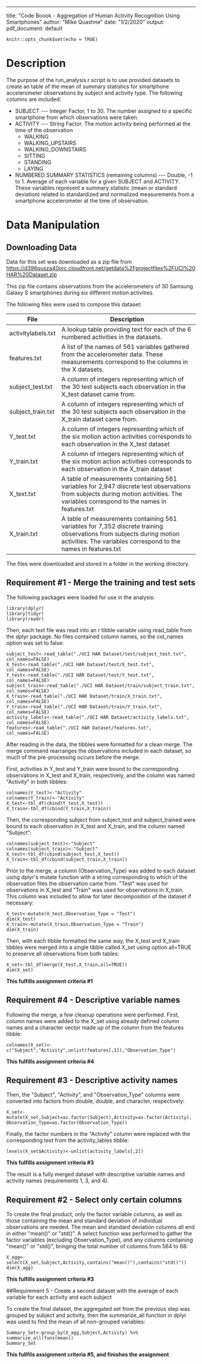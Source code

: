---
title: "Code Boook - Aggregation of Human Activity Recognition Using Smartphones"
author: "Mike Quashne"
date: "1/2/2020"
output:
  pdf_document: default

```{r setup, include=FALSE}
knitr::opts_chunk$set(echo = TRUE)
```

# Description
The purpose of the run_analysis.r script is to use provided datasets to create an table of the mean of summary statistics for smartphone accelerometer observations by subject and activity type. The following columns are included:

* SUBJECT --- Integer Factor, 1 to 30. The number assigned to a specific smartphone from which observations were taken.
* ACTIVITY --- String Factor. The motion activity being performed at the time of the observation
  + WALKING
  + WALKING_UPSTAIRS
  + WALKING_DOWNSTAIRS
  + SITTING
  + STANDING
  + LAYING
* NUMBERED SUMMARY STATISTICS (remaining columns) --- Double, -1 to 1. Average of each variable for a given SUBJECT and ACTIVITY. These variables represent a summary statistic (mean or standard deviation) related to standardized and normalized measurements from a smartphone accelerometer at the time of observation.


# Data Manipulation

## Downloading Data
Data for this set was downloaded as a zip file from <https://d396qusza40orc.cloudfront.net/getdata%2Fprojectfiles%2FUCI%20HAR%20Dataset.zip>

This zip file contains observations from the accelerometers of 30 Samsung Galaxy S smartphones during six different motion activities.

The following files were used to compose this dataset:

File|Description
--|--
activitylabels.txt|A lookup table providing text for each of the 6 numbered activities in the datasets.
features.txt|A list of the names of 561 variables gathered from the accelerometer data. These measurements correspond to the columns in the X datasets.
subject_test.txt|A column of integers representing which of the 30 test subjects each observation in the X_test dataset came from.
subject_train.txt|A column of integers representing which of the 30 test subjects each observation in the X_train dataset came from.
Y_test.txt|A column of integers representing which of the six motion action activities corresponds to each observation in the X_test dataset
Y_train.txt|A column of integers representing which of the six motion action activities corresponds to each observation in the X_train dataset
X_text.txt|A table of measurements containing 561 variables for 2,947 discrete test observations from subjects during motion activities. The variables correspond to the names in features.txt
X_train.txt|A table of measurements containing 561 variables for 7,352 discrete training observations from subjects during motion activities. The variables correspond to the names in features.txt

The files were downloaded and stored in a folder in the working directory.



## Requirement #1 - Merge the training and test sets
The following packages were loaded for use in the analysis:
```{r libraries_loaded,warning=FALSE,message=FALSE}
library(dplyr)
library(tidyr)
library(readr)
```

Then, each text file was read into an r tibble variable using read_table from the dplyr package. No files contained column names, so the col_names option was set to false:
```{r files_read,warning=FALSE,message=FALSE}
subject_test<-read_table("./UCI HAR Dataset/test/subject_test.txt", col_names=FALSE)
X_test<-read_table("./UCI HAR Dataset/test/X_test.txt", col_names=FALSE)
Y_test<-read_table("./UCI HAR Dataset/test/Y_test.txt", col_names=FALSE)
subject_train<-read_table("./UCI HAR Dataset/train/subject_train.txt", col_names=FALSE)
X_train<-read_table("./UCI HAR Dataset/train/X_train.txt", col_names=FALSE)
Y_train<-read_table("./UCI HAR Dataset/train/Y_train.txt", col_names=FALSE)
activity_labels<-read_table("./UCI HAR Dataset/activity_labels.txt", col_names=FALSE)
features<-read_table("./UCI HAR Dataset/features.txt", col_names=FALSE)
```

After reading in the data, the tibbles were formatted for a clean merge. The merge command rearranges the observations included in each dataset, so much of the pre-processing occurs before the merge.

First, activities in Y_test and Y_train were bound to the corresponding observations in X_test and X_train, respectively, and the column was named "Activity" in both tibbles:
```{r activities_bound}
colnames(Y_test)<-"Activity"
colnames(Y_train)<-"Activity"
X_test<-tbl_df(cbind(Y_test,X_test))
X_train<-tbl_df(cbind(Y_train,X_train))
```

Then, the corresponding subject from subject_test and subject_trained were bound to each observation in X_test and X_train, and the column named "Subject":
```{r subject_bound}
colnames(subject_test)<-"Subject"
colnames(subject_train)<-"Subject"
X_test<-tbl_df(cbind(subject_test,X_test))
X_train<-tbl_df(cbind(subject_train,X_train))
```

Prior to the merge, a column (Observation_Type) was added to each dataset using dplyr's mutate function with a string corresponding to which of the observation files the observation came from. "Test" was used for observations in X_test and "Train" was used for observations in X_train. This column was included to allow for later decomposition of the dataset if necessary:
```{r observation_type}
X_test<-mutate(X_test,Observation_Type = "Test")
dim(X_test)
X_train<-mutate(X_train,Observation_Type = "Train")
dim(X_train)
```


Then, with each tibble formatted the same way, the X_test and X_train tibbles were merged into a single tibble called X_set using option all=TRUE to preserve all observations from both tables:

```{r merge}
X_set<-tbl_df(merge(X_test,X_train,all=TRUE))
dim(X_set)
```


**This fulfills assignment criteria #1**



## Requirement #4 - Descriptive variable names
Following the merge, a few cleanup operations were performed. First, column names were added to the X_set using already defined column names and a character vector made up of the column from the features tibble:

```{r cleanup}
colnames(X_set)<-c("Subject","Activity",unlist(features[,1]),"Observation_Type")
```
**This fulfills assignment criteria #4**



## Requirement #3 - Descriptive activity names

Then, the "Subject", "Activity", and "Observation_Type" columns were converted into factors from double, double, and character, respectively:
```{r column_classes}
X_set<-mutate(X_set,Subject=as.factor(Subject),Activity=as.factor(Activity), Observation_Type=as.factor(Observation_Type))
```

Finally, the factor numbers in the "Activity" column were replaced with the corresponding text from the activity_lables tibble:

```{r activity_labels}
levels(X_set$Activity)<-unlist(activity_labels[,2])
```
**This fulfills assignment criteria #3**

The result is a fully merged dataset with descriptive variable names and activity names (requirements 1, 3, and 4).



## Requirement #2 - Select only certain columns

To create the final product, only the factor variable columns, as well as those containing the mean and standard deviation of individual observations are needed. The mean and standard deviation columns all end in either "mean()" or "std()". A select function was performed to gather the factor variables (excluding Observation_Type), and any columns containing "mean()" or "std()", bringing the total number of columns from 564 to 68: 

```{r downselect}
X_agg<-select(X_set,Subject,Activity,contains("mean()"),contains("std()"))
dim(X_agg)
```


**This fulfills assignment criteria #3**


##Requirement 5 - Create a second dataset with the average of each variable for each activity and each subject

To create the final dataset, the aggregated set from the previous step was grouped by subject and activity, then the summarize_all function in dplyr was used to find the mean of all non-grouped variables:

```{r summary}
Summary_Set<-group_by(X_agg,Subject,Activity) %>% summarize_all(funs(mean))
Summary_Set
```


**This fullfils assignment criteria #5, and finishes the assignment**
